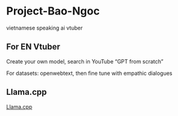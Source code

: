 # Project-Bao-Ngoc
vietnamese speaking ai vtuber


## For EN Vtuber

Create your own model, search in YouTube “GPT from scratch”

For datasets: openwebtext, then fine tune with empathic dialogues 

## Llama.cpp

[Llama.cpp](https://github.com/ggerganov/llama.cpp)

